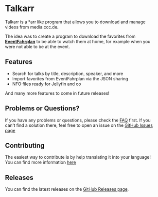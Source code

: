 # Talkarr

Talkarr is a *arr like program that allows you to download and manage videos from media.ccc.de.

The idea was to create a program to download the favorites from [**EventFahrplan**](https://github.com/EventFahrplan/EventFahrplan) to be able to watch them at home, for example when you were not able to be at the event.

## Features

- Search for talks by title, description, speaker, and more
- Import favorites from EventFahrplan via the JSON sharing
- NFO files ready for Jellyfin and co

And many more features to come in future releases!

## Problems or Questions?

If you have any problems or questions, please check the [FAQ](deployment/faq.md) first.
If you can't find a solution there, feel free to open an issue on the [GitHub Issues page](https://github.com/talkarr/talkarr/issues/new/choose)

## Contributing

The easiest way to contribute is by help translating it into your language! You can find more information [here](translating)

## Releases

You can find the latest releases on the [GitHub Releases page](https://github.com/talkarr/talkarr/releases).
